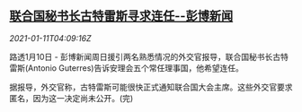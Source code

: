 <!--1610338995000-->
[联合国秘书长古特雷斯寻求连任--彭博新闻](https://cn.reuters.com/article/un-guterres-bbg-0111-idCNKBS29G096)
------

<div><i>2021-01-11T04:09:16Z</i></div><p>路透1月10日 - 彭博新闻周日援引两名熟悉情况的外交官报导，联合国秘书长古特雷斯(Antonio Guterres)告诉安理会五个常任理事国，他希望连任。</p><p>据报导，外交官称，古特雷斯可能很快正式通知联合国大会主席。这些外交官要求匿名，因为这一决定尚未公开。(完)</p>
